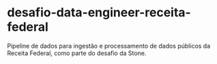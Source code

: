 # desafio-data-engineer-receita-federal
Pipeline de dados para ingestão e processamento de dados públicos da Receita Federal, como parte do desafio da Stone.
